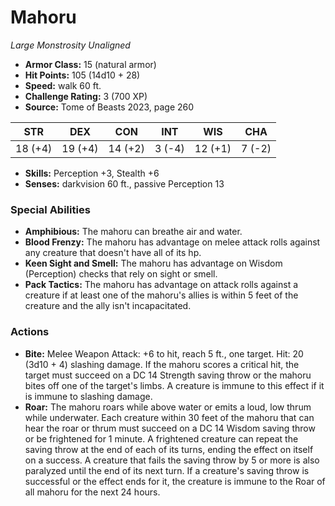 # Mahoru

*Large* *Monstrosity* *Unaligned*

- **Armor Class:** 15 (natural armor)
- **Hit Points:** 105 (14d10 + 28)
- **Speed:** walk 60 ft.
- **Challenge Rating:** 3 (700 XP)
- **Source:** Tome of Beasts 2023, page 260

| STR | DEX | CON | INT | WIS | CHA |
| --- | --- | --- | --- | --- | --- |
| 18 (+4) | 19 (+4) | 14 (+2) | 3 (-4) | 12 (+1) | 7 (-2) |

- **Skills:** Perception +3, Stealth +6
- **Senses:** darkvision 60 ft., passive Perception 13

### Special Abilities

- **Amphibious:** The mahoru can breathe air and water.
- **Blood Frenzy:** The mahoru has advantage on melee attack rolls against any creature that doesn't have all of its hp.
- **Keen Sight and Smell:** The mahoru has advantage on Wisdom (Perception) checks that rely on sight or smell.
- **Pack Tactics:** The mahoru has advantage on attack rolls against a creature if at least one of the mahoru's allies is within 5 feet of the creature and the ally isn't incapacitated.

### Actions

- **Bite:** Melee Weapon Attack: +6 to hit, reach 5 ft., one target. Hit: 20 (3d10 + 4) slashing damage. If the mahoru scores a critical hit, the target must succeed on a DC 14 Strength saving throw or the mahoru bites off one of the target's limbs. A creature is immune to this effect if it is immune to slashing damage.
- **Roar:** The mahoru roars while above water or emits a loud, low thrum while underwater. Each creature within 30 feet of the mahoru that can hear the roar or thrum must succeed on a DC 14 Wisdom saving throw or be frightened for 1 minute. A frightened creature can repeat the saving throw at the end of each of its turns, ending the effect on itself on a success. A creature that fails the saving throw by 5 or more is also paralyzed until the end of its next turn. If a creature's saving throw is successful or the effect ends for it, the creature is immune to the Roar of all mahoru for the next 24 hours.
